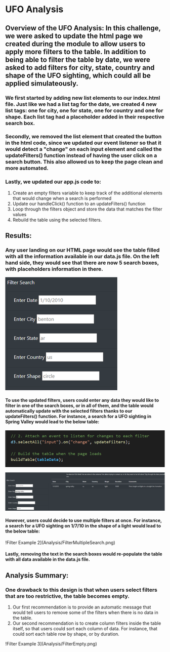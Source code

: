 # UFO Analysis


## **Overview of the UFO Analysis**: In this challenge, we were asked to update the html page we created during the module to allow users to apply more filters to the table. In addition to being able to filter the table by date, we were asked to add filters for city, state, country and shape of the UFO sighting, which could all be applied simulateously.

### We first started by adding new list elements to our index.html file. Just like we had a list tag for the date, we created 4 new list tags: one for city, one for state, one for country and one for shape. Each list tag had a placeholder added in their respective search box. 

### Secondly, we removed the list element that created the button in the html code, since we updated our event listener so that it would detect a "change" on each input element and called the updateFilters() function instead of having the user click on a search button. This also allowed us to keep the page clean and more automated.

### Lastly, we updated our app.js code to:
1. Create an empty filters variable to keep track of the additional elements that would change when a search is performed
2. Update our handleClick() function to an updateFilters() function
3. Loop through the filters object and store the data that matches the filter values
4. Rebuild the table using the selected filters.

## **Results**: 

### Any user landing on our HTML page would see the table filled with all the information available in our data.js file. On the left hand side, they would see that there are now 5 search boxes, with placeholders information in there. 

![Filters](Analysis/UFOfilters.png)

#### To use the updated filters, users could enter any data they would like to filter in one of the search boxes, or in all of them, and the table would automatically update with the selected filters thanks to our updateFilters() function. For instance, a search for a UFO sighting in Spring Valley would lead to the below table:

![Event](Analysis/ListenEvent.png)

![Filter Example 1](Analysis/FilterCitySearch.png)

#### However, users could decide to use multiple filters at once. For instance, a search for a UFO sighting on 1/7/10 in the shape of a light would lead to the below table:

!Filter Example 2](Analysis/FilterMultipleSearch.png)

#### Lastly, removing the text in the search boxes would re-populate the table with all data available in the data.js file.


## **Analysis Summary**:

### One drawback to this design is that when users select filters that are too restrictive, the table becomes empty. 

1. Our first recommendation is to provide an automatic message that would tell users to remove some of the filters when there is no data in the table.
2. Our second recommendation is to create column filters inside the table itself, so that users could sort each column of data. For instance, that could sort each table row by shape, or by duration. 

!Filter Example 3](Analysis/FilterEmpty.png)